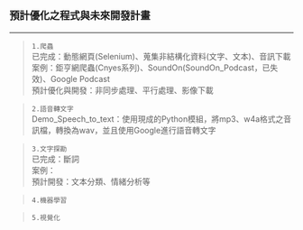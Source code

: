 ## `預計優化之程式與未來開發計畫`

* * *

> `1.爬蟲`  
已完成：動態網頁(Selenium)、蒐集非結構化資料(文字、文本)、音訊下載  
案例：鉅亨網爬蟲(Cnyes系列)、SoundOn(SoundOn_Podcast，已失效)、Google Podcast  
預計優化與開發：非同步處理、平行處理、影像下載

> `2.語音轉文字`  
Demo_Speech_to_text：使用現成的Python模組，將mp3、w4a格式之音訊檔，轉換為wav，並且使用Google進行語音轉文字

> `3.文字探勘`  
已完成：斷詞  
案例：  
預計開發：文本分類、情緒分析等

> `4.機器學習`

> `5.視覺化`
